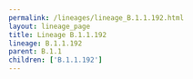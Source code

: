 ```yaml
---
permalink: /lineages/lineage_B.1.1.192.html
layout: lineage_page
title: Lineage B.1.1.192
lineage: B.1.1.192
parent: B.1.1
children: ['B.1.1.192']
---
```

